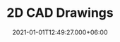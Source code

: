 ---
title: 2D CAD Drawings
date: 2021-01-01T12:49:27.000+06:00
thumbnail: https://image.cnbcfm.com/api/v1/image/107220277-1680628247220-gettyimages-1200626590-dsc_6317_2020011961334526.jpeg?v=1680640147
service: Design, Modeling, Rendering
# Client: Damascus University
shortDescription: Check out the images below.
challenge: Lorem ipsum dolor sit amet, consetetur sadipscing elitr, sed diam nonumy
  eirmod tempor invidunt ut labore et dolore magna aliquyam erat, sed diam voluptua
  vero eos et accusam et justo duo dolores et ea rebum. Stet clita kasd gubergren.
solution: Lorem ipsum dolor sit amet, consetetur sadipscing elitr, sed diam nonumy
  eirmod tempor invidunt ut labore et dolore magna aliquyam erat, sed diam voluptua
  vero eos et accusam et justo duo dolores et ea rebum. Stet clita kasd gubergren.
slideShowImages: [images/project1/1.jpg,images/project1/2.jpg,images/project1/3.jpg,images/project1/3.jpg,images/project1/3.jpg]
showChallenge: "true"
showSolution: "true"
showChallengeAndSolution: "true"

---